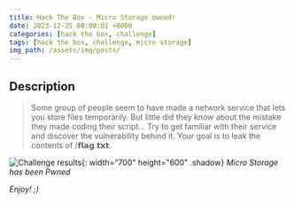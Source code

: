 ```yaml
---
title: Hack The Box - Micro Storage owned!
date: 2023-12-25 00:00:01 +0000
categories: [hack the box, challenge]
tags: [hack the box, challenge, micro storage]
img_path: /assets/img/posts/
---
```


## Description

> Some group of people seem to have made a network service that lets you store files temporarily. But little did they know about the mistake they made coding their script... Try to get familiar with their service and discover the vulnerability behind it. Your goal is to leak the contents of /𝗳𝗹𝗮𝗴.𝘁𝘅𝘁.

![Challenge results](htb-micro-storage-owned.png){: width="700" height="600" .shadow}
_Micro Storage has been Pwned_

_Enjoy! ;)_
